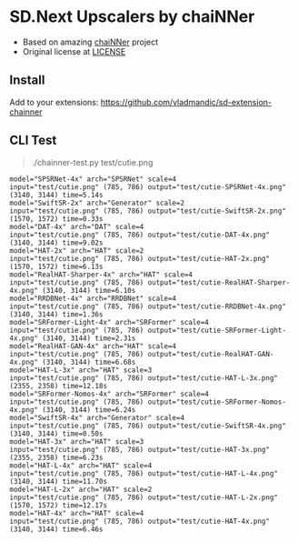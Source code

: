 # SD.Next Upscalers by chaiNNer

- Based on amazing [chaiNNer](https://github.com/chaiNNer-org/chaiNNer) project  
- Original license at [LICENSE](https://github.com/chaiNNer-org/chaiNNer/blob/main/LICENSE)

## Install

Add to your extensions: <https://github.com/vladmandic/sd-extension-chainner>

## CLI Test

> ./chainner-test.py test/cutie.png

```log
model="SPSRNet-4x" arch="SPSRNet" scale=4
input="test/cutie.png" (785, 786) output="test/cutie-SPSRNet-4x.png" (3140, 3144) time=5.14s
model="SwiftSR-2x" arch="Generator" scale=2
input="test/cutie.png" (785, 786) output="test/cutie-SwiftSR-2x.png" (1570, 1572) time=0.33s
model="DAT-4x" arch="DAT" scale=4
input="test/cutie.png" (785, 786) output="test/cutie-DAT-4x.png" (3140, 3144) time=9.02s
model="HAT-2x" arch="HAT" scale=2
input="test/cutie.png" (785, 786) output="test/cutie-HAT-2x.png" (1570, 1572) time=6.13s
model="RealHAT-Sharper-4x" arch="HAT" scale=4
input="test/cutie.png" (785, 786) output="test/cutie-RealHAT-Sharper-4x.png" (3140, 3144) time=6.10s
model="RRDBNet-4x" arch="RRDBNet" scale=4
input="test/cutie.png" (785, 786) output="test/cutie-RRDBNet-4x.png" (3140, 3144) time=1.36s
model="SRFormer-Light-4x" arch="SRFormer" scale=4
input="test/cutie.png" (785, 786) output="test/cutie-SRFormer-Light-4x.png" (3140, 3144) time=2.31s
model="RealHAT-GAN-4x" arch="HAT" scale=4
input="test/cutie.png" (785, 786) output="test/cutie-RealHAT-GAN-4x.png" (3140, 3144) time=6.68s
model="HAT-L-3x" arch="HAT" scale=3
input="test/cutie.png" (785, 786) output="test/cutie-HAT-L-3x.png" (2355, 2358) time=12.18s
model="SRFormer-Nomos-4x" arch="SRFormer" scale=4
input="test/cutie.png" (785, 786) output="test/cutie-SRFormer-Nomos-4x.png" (3140, 3144) time=6.24s
model="SwiftSR-4x" arch="Generator" scale=4
input="test/cutie.png" (785, 786) output="test/cutie-SwiftSR-4x.png" (3140, 3144) time=0.50s
model="HAT-3x" arch="HAT" scale=3
input="test/cutie.png" (785, 786) output="test/cutie-HAT-3x.png" (2355, 2358) time=6.23s
model="HAT-L-4x" arch="HAT" scale=4
input="test/cutie.png" (785, 786) output="test/cutie-HAT-L-4x.png" (3140, 3144) time=11.70s
model="HAT-L-2x" arch="HAT" scale=2
input="test/cutie.png" (785, 786) output="test/cutie-HAT-L-2x.png" (1570, 1572) time=12.17s
model="HAT-4x" arch="HAT" scale=4
input="test/cutie.png" (785, 786) output="test/cutie-HAT-4x.png" (3140, 3144) time=6.46s
```
